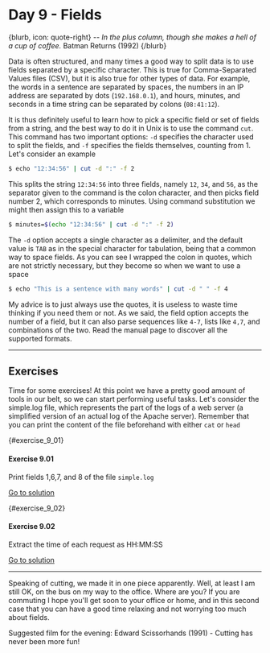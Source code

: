 # Day 9 - Fields

{blurb, icon: quote-right}
-- _In the plus column, though she makes a hell of a cup of coffee._
Batman Returns (1992)
{/blurb}

Data is often structured, and many times a good way to split data is to use fields separated by a specific character. This is true for Comma-Separated Values files (CSV), but it is also true for other types of data. For example, the words in a sentence are separated by spaces, the numbers in an IP address are separated by dots (`192.168.0.1`), and hours, minutes, and seconds in a time string can be separated by colons (`08:41:12`).

It is thus definitely useful to learn how to pick a specific field or set of fields from a string, and the best way to do it in Unix is to use the command `cut`. This command has two important options: `-d` specifies the character used to split the fields, and `-f` specifies the fields themselves, counting from 1. Let's consider an example

``` sh
$ echo "12:34:56" | cut -d ":" -f 2
```

This splits the string `12:34:56` into three fields, namely `12`, `34`, and `56`, as the separator given to the command is the colon character, and then picks field number 2, which corresponds to minutes. Using command substitution we might then assign this to a variable

``` sh
$ minutes=$(echo "12:34:56" | cut -d ":" -f 2)
```

The `-d` option accepts a single character as a delimiter, and the default value is `TAB` as in the special character for tabulation, being that a common way to space fields. As you can see I wrapped the colon in quotes, which are not strictly necessary, but they become so when we want to use a space

``` sh
$ echo "This is a sentence with many words" | cut -d " " -f 4
```

My advice is to just always use the quotes, it is useless to waste time thinking if you need them or not. As we said, the field option accepts the number of a field, but it can also parse sequences  like `4-7`, lists like `4,7`, and combinations of the two. Read the manual page to discover all the supported formats.

* * *

## Exercises

Time for some exercises! At this point we have a pretty good amount of tools in our belt, so we can start performing useful tasks. Let's consider the simple.log file, which represents the part of the logs of a web server (a simplified version of an actual log of the Apache server). Remember that you can print the content of the file beforehand with either `cat` or `head`


{#exercise_9_01}
#### Exercise 9.01
Print fields 1,6,7, and 8 of the file `simple.log`

[Go to solution](#solution_9_01)

{#exercise_9_02}
#### Exercise 9.02
Extract the time of each request as HH:MM:SS

[Go to solution](#solution_9_02)


* * *

Speaking of cutting, we made it in one piece apparently. Well, at least I am still OK, on the bus on my way to the office. Where are you? If you are commuting I hope you'll get soon to your office or home, and in this second case that you can have a good time relaxing and not worrying too much about fields.

Suggested film for the evening: Edward Scissorhands (1991) - Cutting has never been more fun!
